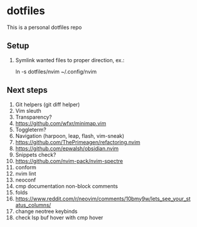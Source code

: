 # dotfiles
This is a personal dotfiles repo

## Setup
1. Symlink wanted files to proper direction, ex.:

    ln -s dotfiles/nvim ~/.config/nvim

## Next steps
1. Git helpers (git diff helper)
5. Vim sleuth
7. Transparency?
10. https://github.com/wfxr/minimap.vim
12. Toggleterm?
13. Navigation (harpoon, leap, flash, vim-sneak)
15. https://github.com/ThePrimeagen/refactoring.nvim
16. https://github.com/epwalsh/obsidian.nvim
18. Snippets check?
20. https://github.com/nvim-pack/nvim-spectre
23. conform
24. nvim lint
25. neoconf
28. cmp documentation non-block comments
30. folds
31. https://www.reddit.com/r/neovim/comments/10bmy9w/lets_see_your_status_columns/
33. change neotree keybinds
34. check lsp buf hover with cmp hover

